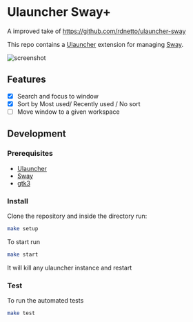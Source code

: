 # Ulauncher Sway+

A improved take of https://github.com/rdnetto/ulauncher-sway

This repo contains a [Ulauncher](https://ulauncher.io) extension for managing [Sway](https://swaywm.org).

![screenshot](https://github.com/rdnetto/ulauncher-sway/raw/master/images/screenshot.png)

## Features

 - [x] Search and focus to window
 - [x] Sort by Most used/ Recently used / No sort
 - [ ] Move window to a given workspace

## Development

### Prerequisites

 - [Ulauncher](https://ulauncher.io)
 - [Sway](https://swaywm.org)
 - [gtk3](https://www.gtk.org/)

### Install

Clone the repository and inside the directory run:

```bash
make setup
```

To start run
```bash
make start
```
It will kill any ulauncher instance and restart


### Test

To run the automated tests

```bash
make test
```
